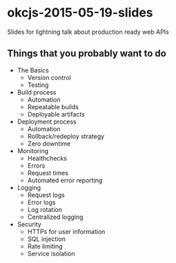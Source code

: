 # okcjs-2015-05-19-slides
Slides for lightning talk about production ready web APIs


## Things that you probably want to do

* The Basics
  * Version control
  * Testing
* Build process
  * Automation
  * Repeatable builds
  * Deployable artifacts
* Deployment process
  * Automation
  * Rollback/redeploy strategy
  * Zero downtime
* Monitoring
  * Healthchecks
  * Errors
  * Request times
  * Automated error reporting
* Logging
  * Request logs
  * Error logs
  * Log rotation
  * Centralized logging
* Security
  * HTTPs for user information
  * SQL injection
  * Rate limiting
  * Service isolation
